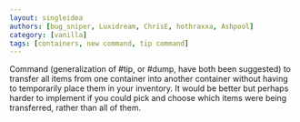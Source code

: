 ```yaml
---
layout: singleidea
authors: [bug_sniper, Luxidream, ChrisE, hothraxxa, Ashpool]
category: [vanilla]
tags: [containers, new command, tip command]
---
```

Command (generalization of #tip, or #dump, have both been suggested) to transfer all items from one container into another container without having to temporarily place them in your inventory. It would be better but perhaps harder to implement if you could pick and choose which items were being transferred, rather than all of them.
